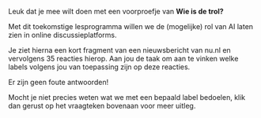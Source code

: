 Leuk dat je mee wilt doen met een voorproefje van **Wie is de trol?**

Met dit toekomstige lesprogramma willen we de (mogelijke) rol van AI laten zien in online discussieplatforms.

Je ziet hierna een kort fragment van een nieuwsbericht van nu.nl en vervolgens 35 reacties hierop. Aan jou de taak om aan te vinken welke labels volgens jou van toepassing zijn op deze reacties.

Er zijn geen foute antwoorden!

Mocht je niet precies weten wat we met een bepaald label bedoelen, klik dan gerust op het vraagteken bovenaan voor meer uitleg.
